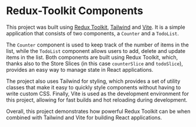 # Redux-Toolkit Components
This project was built using [Redux Toolkit](https://redux-toolkit.js.org/), [Tailwind](https://tailwindcss.com/) and [Vite](https://github.com/vitejs/vite). It is a simple application that consists of two components, a `Counter` and a `TodoList`.

The `Counter` component is used to keep track of the number of items in the list, while the `TodoList` component allows users to add, delete and update items in the list. Both components are built using Redux Toolkit, which, thanks also to the Store Slices (in this case `counterSlice` and `todoSlice`), provides an easy way to manage state in React applications.

The project also uses Tailwind for styling, which provides a set of utility classes that make it easy to quickly style components without having to write custom CSS. Finally, Vite is used as the development environment for this project, allowing for fast builds and hot reloading during development. 

Overall, this project demonstrates how powerful Redux Toolkit can be when combined with Tailwind and Vite for building React applications.
